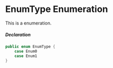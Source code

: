 # EnumType Enumeration

This is a enumeration.

##### Declaration

```swift
public enum EnumType {
    case Enum0
    case Enum1
}
```

